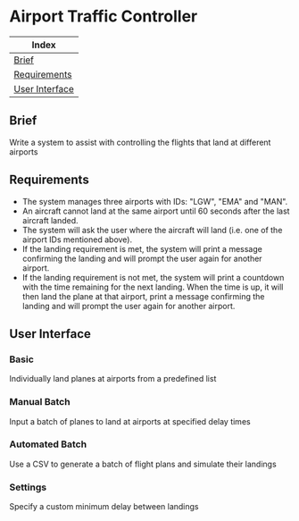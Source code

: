 # Airport Traffic Controller

| Index |
| ----- |
| [Brief](#brief) |
| [Requirements](#requirements) |
| [User Interface](#user-interface) |

## Brief
Write a system to assist with controlling the flights that land at different airports

## Requirements
- The system manages three airports with IDs: "LGW", "EMA" and "MAN".
- An aircraft cannot land at the same airport until 60 seconds after the last aircraft landed.
- The system will ask the user where the aircraft will land (i.e. one of the airport IDs mentioned above).
- If the landing requirement is met, the system will print a message confirming the landing and will prompt the user again for another airport.
- If the landing requirement is not met, the system will print a countdown with the time remaining for the next landing. When the time is up, it will then land the plane at that airport, print a message confirming the landing and will prompt the user again for another airport.

## User Interface
### Basic
Individually land planes at airports from a predefined list

### Manual Batch
Input a batch of planes to land at airports at specified delay times

### Automated Batch
Use a CSV to generate a batch of flight plans and simulate their landings

### Settings
Specify a custom minimum delay between landings